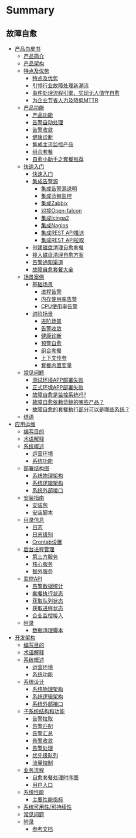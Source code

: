 # Summary

## 故障自愈
* [产品白皮书]()
    * [产品简介](产品白皮书/产品简介/Overview.md)
    * [产品架构](产品白皮书/产品架构/Architecture.md)
    * [特点及优势]()
        * [特点及优势](产品白皮书/特点及优势/FeaturesAdvantages.md)
        * [引领行业故障处理新潮流](产品白皮书/特点及优势/Lead.md)
        * [事件处理流程引擎，实现无人值守自愈](产品白皮书/特点及优势/Event.md)
        * [为企业节省人力及降低MTTR](产品白皮书/特点及优势/Save.md)
    * [产品功能]()
        * [产品功能](产品白皮书/产品功能/Functions.md)
        * [告警自动处理](产品白皮书/产品功能/AlarmAutoHandling.md)
        * [告警收敛](产品白皮书/产品功能/AlarmConvergence.md)
        * [健康诊断](产品白皮书/产品功能/HealthDiagnosis.md)
        * [集成主流监控产品](产品白皮书/产品功能/Integrate.md)
        * [组合套餐](产品白皮书/产品功能/CombinedPackage.md)
        * [自愈小助手之套餐推荐](产品白皮书/产品功能/Package.md)
    * [快速入门]()
        * [快速入门](产品白皮书/快速入门/GettingStartedGuide.md)
        * [集成告警源]()
            * [集成告警源说明](产品白皮书/快速入门/集成告警源/BK_14.md)
            * [集成蓝鲸监控](产品白皮书/快速入门/集成告警源/BK_15.md)
            * [集成Zabbix](产品白皮书/快速入门/集成告警源/BK_16.md)
            * [对接Open-falcon](产品白皮书/快速入门/集成告警源/BK_17.md)
            * [集成Icinga2](产品白皮书/快速入门/集成告警源/BK_18.md)
            * [集成Nagios](产品白皮书/快速入门/集成告警源/BK_19.md)
            * [集成REST API推送](产品白皮书/快速入门/集成告警源/BK_20.md)
            * [集成REST API拉取](产品白皮书/快速入门/集成告警源/BK_21.md)
        * [创建磁盘清理自愈套餐](产品白皮书/快速入门/BK_22.md)
        * [接入磁盘清理自愈方案](产品白皮书/快速入门/BK_23.md)
        * [告警通知渠道](产品白皮书/快速入门/BK_24.md)
        * [故障自愈套餐大全](产品白皮书/快速入门/BK_25.md)
    * [场景案例]()
        * [基础场景]()
            * [进程告警](产品白皮书/场景案例/基础场景/BK_27.md)
            * [内存使用率告警](产品白皮书/场景案例/基础场景/BK_28.md)
            * [CPU使用率告警](产品白皮书/场景案例/基础场景/BK_29.md)
        * [进阶场景]()
            * [进阶场景](产品白皮书/场景案例/进阶场景/BK_30.md)
            * [告警收敛](产品白皮书/场景案例/进阶场景/BK_31.md)
            * [健康诊断](产品白皮书/场景案例/进阶场景/BK_32.md)
            * [预警自愈](产品白皮书/场景案例/进阶场景/BK_33.md)
            * [组合套餐](产品白皮书/场景案例/进阶场景/BK_34.md)
            * [上下文传参](产品白皮书/场景案例/进阶场景/BK_35.md)
            * [套餐内置变量](产品白皮书/场景案例/进阶场景/BK_36.md)
    * [常见问题]()
        * [测试环境APP部署失败](产品白皮书/FAQ/BK_37.md)
        * [正式环境APP部署失败](产品白皮书/FAQ/BK_38.md)
        * [故障自愈是监控系统吗?](产品白皮书/FAQ/BK_39.md)
        * [故障自愈依赖蓝鲸的哪些产品？](产品白皮书/FAQ/BK_40.md)
        * [故障自愈的套餐执行部分可以是哪些系统？](产品白皮书/FAQ/BK_41.md)
    * [结语](产品白皮书/结语/Conclusion.md)
* [应用运维]()
    * [编写目的](应用运维文档/编写目的/编写目的.md)
    * [术语解释](应用运维文档/术语解释/Term.md)
    * [系统概述]()
        * [运营环境](应用运维文档/系统概述/运营环境.md)
        * [系统功能](应用运维文档/系统概述/系统功能.md)
    * [部署结构图]()
        * [系统物理架构](应用运维文档/部署结构图/系统物理架构.md)
        * [系统逻辑架构](应用运维文档/部署结构图/系统逻辑架构.md)
        * [系统外部接口](应用运维文档/部署结构图/系统外部接口.md)
    * [安装指南]()
        * [安装包](应用运维文档/安装指南/安装包.md)
        * [安装脚本](应用运维文档/安装指南/安装脚本.md)
    * [目录信息]()
        * [日志](应用运维文档/目录信息/日志.md)
        * [日志级别](应用运维文档/目录信息/日志级别.md)
        * [Crontab设置](应用运维文档/目录信息/Crontab设置.md)
    * [后台进程管理]()
        * [第三方服务](应用运维文档/后台进程管理/第三方服务.md)
        * [核心服务](应用运维文档/后台进程管理/核心服务.md)
        * [额外服务](应用运维文档/后台进程管理/额外服务.md)
    * [监控API]()
        * [告警数据统计](应用运维文档/监控API/告警数据统计.md)
        * [套餐执行状态](应用运维文档/监控API/套餐执行状态.md)
        * [获取队列状态](应用运维文档/监控API/获取队列状态.md)
        * [获取进程状态](应用运维文档/监控API/获取进程状态.md)
        * [企业监控接入](应用运维文档/监控API/企业监控接入.md)
    * [附录]()
        * [数据清理脚本](应用运维文档/附录/数据清理脚本.md)
* [开发架构]()
    * [编写目的](开发架构文档/编写目的/编写目的.md)
    * [术语解释](开发架构文档/术语解释/Term.md)
    * [系统概述]()
        * [运营环境](开发架构文档/系统概述/运营环境.md)
        * [系统功能](开发架构文档/系统概述/系统功能.md)
    * [系统设计]()
        * [系统物理架构](开发架构文档/系统设计/系统物理架构.md)
        * [系统逻辑架构](开发架构文档/系统设计/系统逻辑架构.md)
        * [系统外部接口](开发架构文档/系统设计/系统外部接口.md)
    * [子系统结构和功能]()
        * [告警拉取](开发架构文档/子系统结构和功能/告警拉取.md)
        * [告警匹配](开发架构文档/子系统结构和功能/告警匹配.md)
        * [告警汇总](开发架构文档/子系统结构和功能/告警汇总.md)
        * [告警收敛](开发架构文档/子系统结构和功能/告警收敛.md)
        * [告警处理](开发架构文档/子系统结构和功能/告警处理.md)
        * [优先级队列](开发架构文档/子系统结构和功能/优先级队列.md)
        * [流量控制](开发架构文档/子系统结构和功能/流量控制.md)
    * [业务流程]()
        * [自愈套餐处理时序图](开发架构文档/业务流程/自愈套餐处理时序图.md)
        * [用户入口](开发架构文档/业务流程/用户入口.md)
    * [系统性能]()
        * [主要性能指标](开发架构文档/系统性能/主要性能指标.md)
    * [系统可用性/可持续性](开发架构文档/系统可用性/系统可用性可持续性.md)
    * [常见问题](开发架构文档/FAQ/FAQ.md)
    * [附录]()
        * [参考文档](开发架构文档/附录/参考文档.md)
